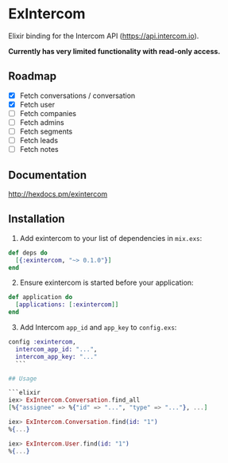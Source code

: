 # ExIntercom

Elixir binding for the Intercom API (https://api.intercom.io).

**Currently has very limited functionality with read-only access.**

## Roadmap

- [x] Fetch conversations / conversation
- [x] Fetch user
- [ ] Fetch companies
- [ ] Fetch admins
- [ ] Fetch segments
- [ ] Fetch leads
- [ ] Fetch notes

## Documentation

http://hexdocs.pm/exintercom

## Installation

1. Add exintercom to your list of dependencies in `mix.exs`:

  ```elixir
  def deps do
    [{:exintercom, "~> 0.1.0"}]
  end
  ```

2. Ensure exintercom is started before your application:
  ```elixir
  def application do
    [applications: [:exintercom]]
  end
  ```

3. Add Intercom `app_id` and `app_key` to `config.exs`:
  ```elixir
  config :exintercom,
    intercom_app_id: "...",
    intercom_app_key: "..."
    ```

## Usage

```elixir
iex> ExIntercom.Conversation.find_all
[%{"assignee" => %{"id" => "...", "type" => "..."}, ...]

iex> ExIntercom.Conversation.find(id: "1")
%{...}

iex> ExIntercom.User.find(id: "1")
%{...}
```
